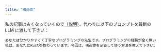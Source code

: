 ```yaml
---
title: "構造体"
---
```


私の記事は古くなっていくので[（説明）](https://zenn.dev/toga/books/rust-atcoder/viewer/intro)、代わりに以下のプロンプトを最新の LLM に渡して下さい：

```
あなたは分かりやすくて丁寧なプログラミングの先生です。プログラミングの経験が全く無い私は、あなたにRustを教わっています。今回は、構造体を定義して使う方法を教えて下さい。
```
